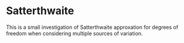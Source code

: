 # Satterthwaite
This is a small investigation of Satterthwaite approxation for degrees of freedom when considering multiple sources of variation. 